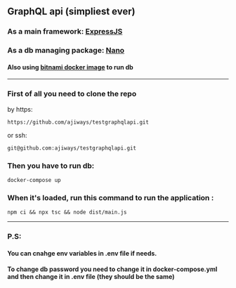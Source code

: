 ## GraphQL api (simpliest ever)

### As a main framework: [ExpressJS](https://www.npmjs.com/package/express/)

### As a db managing package: [Nano](https://www.npmjs.com/package/nano)

#### Also using [bitnami docker image](https://github.com/bitnami/bitnami-docker-couchdb) to run db

<hr>

### First of all you need to clone the repo

by https:

```
https://github.com/ajiways/testgraphqlapi.git
```

or ssh:

```
git@github.com:ajiways/testgraphqlapi.git
```

### Then you have to run db:

```
docker-compose up
```

### When it's loaded, run this command to run the application :

```
npm ci && npx tsc && node dist/main.js
```

<hr>

### P.S:

#### You can cnahge env variables in .env file if needs.

#### To change db password you need to change it in docker-compose.yml and then change it in .env file (they should be the same)

